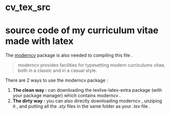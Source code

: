 # cv_tex_src

# source code of my curriculum vitae made with latex

The [moderncv](http://www.ctan.org/pkg/moderncv) package is also needed to compiling this file .

> moderncv provides facilities for typesetting modern curriculums vitae, both in a classic and in a casual style.

There are 2 ways to use the moderncv package :

1. **The clean way :** can downloading the texlive-latex-extra package (with your package manager) which contains moderncv .
2. **The dirty way :**  you can also directly downloading  moderncv , unziping it , and putting all the *.sty* files in the same folder as your *.tex* file .
